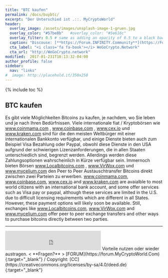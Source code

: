 ```yaml
---
title: "BTC kaufen"
permalink: /docs/buybtc/
excerpt: "Der Unterschied ist .::. MyCryptoWorld"
header:
  overlay_image: /assets/images/unsplash-image-1-gruen.jpg
  overlay_color: "#57be8b"   #overlay_color: "#5e616c"
  overlay_filter: 0.5 # same as adding an opacity of 0.5 to a black background
  caption: "Discouse: [**https://Forum.INFINITY.Community**](https://Forum.INFINITY.Community){:target='_blank'}"
  cta_label: "<i class='fa fa-book'></i> WeGoCrypto.Network"
  cta_url: "http://WeGoCrypto.network"
modified:  2017-01-231T10:13:32-04:00
author_profile: false
sidebar:
  nav: "links"
#  image: http://placehold.it/350x250
---
```

{% include toc %}

## BTC kaufen

Es gibt viele Möglichkeiten Bitcoins zu kaufen, je nachdem, wo Sie leben und je nach Ihren Bedürfnissen. Viele internationale fiat / Kryptobörsen wie www.coinmama.com , www.coinbase.com , www.cex.io und www.kraken.com sind für die den meisten Weltbürger mit einer internationalen Bankkonto verfügbar, und einige Dienste bieten auch zum Beispiel Visa Bezahlung oder Paypal, obwohl diese Dienste in den USA aufgrund der schwierigen Lizenzanforderungen, die in allen Staaten unterschiedlich sind, begrenzt werden. Allerdings werden diese Zahlungsoptionen wahrscheinlich in Kürze verfügbar sein. Immernoch bieten Börsen www.Localbitcoins.com , www.VirWox.com und www.mycelium.com den Peer to Peer Austauschtransfer Bitcoins direkt zwischen zwei Parteien zu erwerben. www.coinmama.com, www.coinbase.com, www.cex.io and www.kraken.com are avaialble to most world citizens with an international bank account, and some offer services such as Visa pay or paypal, although these services are limited in the U.S. due to difficult licensing requirements which are different in all States. However, these payment options will likely soon be available. Still, exchanges like www.Localbitcoins.com, www.VirWox.com and www.mycelium.com offer peer to peer exchange transfers and other ways to purchase bitcoins directly between two parties. 

---
<iframe class="ktv2" src="https://klicktipp.s3.amazonaws.com/userimages/27858/forms/59928/1dw8zmpxz8z84a3.html"
style="position:relative;display:inline-block;border:none;background:transparent none no-repeat scroll 0 0;margin:0;" width="306" height="62" scrolling="no"></iframe>
Vorteile nutzen oder wieder austragen.  < **Fragen?** > [FORUM](https://forum.MyCryptoWorld.Com){:target="_blank"} / Copyright: [CC](https://creativecommons.org/licenses/by-sa/4.0/deed.de){:target="_blank"}
